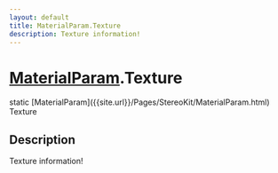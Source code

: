```yaml
---
layout: default
title: MaterialParam.Texture
description: Texture information!
---
```

# [MaterialParam]({{site.url}}/Pages/StereoKit/MaterialParam.html).Texture

<div class='signature' markdown='1'>
static [MaterialParam]({{site.url}}/Pages/StereoKit/MaterialParam.html) Texture
</div>

## Description
Texture information!

